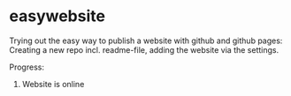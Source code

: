 # easywebsite
Trying out the easy way to publish a website with github and github pages: Creating a new repo incl. readme-file, adding the website via the settings.

Progress:
1. Website is online
